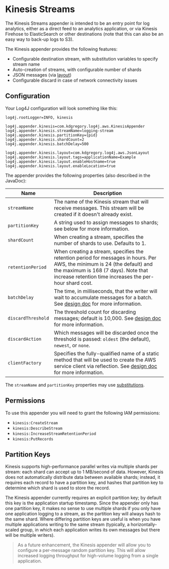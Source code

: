 # Kinesis Streams

The Kinesis Streams appender is intended to be an entry point for log analytics, either
as a direct feed to an analytics application, or via Kinesis Firehose to ElasticSearch
or other destinations (note that this can also be an easy way to back-up logs to S3).

The Kinesis appender provides the following features:

* Configurable destination stream, with substitution variables to specify stream name
* Auto-creation of streams, with configurable number of shards
* JSON messages (via [layout](jsonlayout.md))
* Configurable discard in case of network connectivity issues


## Configuration

Your Log4J configuration will look something like this:

```
log4j.rootLogger=INFO, kinesis

log4j.appender.kinesis=com.kdgregory.log4j.aws.KinesisAppender
log4j.appender.kinesis.streamName=logging-stream
log4j.appender.kinesis.partitionKey={pid}
log4j.appender.kinesis.shardCount=2
log4j.appender.kinesis.batchDelay=500

log4j.appender.kinesis.layout=com.kdgregory.log4j.aws.JsonLayout
log4j.appender.kinesis.layout.tags=applicationName=Example
log4j.appender.kinesis.layout.enableHostname=true
log4j.appender.kinesis.layout.enableLocation=true
```

The appender provides the following properties (also described in the JavaDoc):

Name                | Description
--------------------|----------------------------------------------------------------
`streamName`        | The name of the Kinesis stream that will receive messages. This stream will be created if it doesn't already exist.
`partitionKey`      | A string used to assign messages to shards; see below for more information.
`shardCount`        | When creating a stream, specifies the number of shards to use. Defaults to 1.
`retentionPeriod`   | When creating a stream, specifies the retention period for messages in hours. Per AWS, the minimum is 24 (the default) and the maximum is 168 (7 days). Note that increase retention time increases the per-hour shard cost.
`batchDelay`        | The time, in milliseconds, that the writer will wait to accumulate messages for a batch. See [design doc](design.md#message-batches) for more information.
`discardThreshold`  | The threshold count for discarding messages; default is 10,000. See [design doc](design.md#message-discard) for more information.
`discardAction`     | Which messages will be discarded once the threshold is passed: `oldest` (the default), `newest`, or `none`.
`clientFactory`     | Specifies the fully-qualified name of a static method that will be used to create the AWS service client via reflection. See [design doc](design.md#service-client) for more information.

The `streamName` and `partitionKey` properties may use [substitutions](substitutions.md).


## Permissions

To use this appender you will need to grant the following IAM permissions:

* `kinesis:CreateStream`
* `kinesis:DescribeStream`
* `kinesis:IncreaseStreamRetentionPeriod`
* `kinesis:PutRecords`


## Partition Keys

Kinesis supports high-performance parallel writes via multiple shards per stream: each shard
can accept up to 1 MB/second of data. However, Kinesis does not automatically distribute data 
between  available shards; instead, it requires each record to have a partition key, and hashes
that partition key to determine which shard is used to store the record.

The Kinesis appender currently requires an explicit partition key; by default this key is the
application startup timestamp. Since the appender only has one partition key, it makes no sense
to use multiple shards if you only have one application logging to a stream, as the partition
key will always hash to the same shard. Where differing partition keys are useful is when you
have multiple applications writing to the same stream (typically, a horizontally-scaled group,
in which each application writes its own messages but there will be multiple writers).

> As a future enhancement, the Kinesis appender will allow you to configure a per-message
  random partition key. This will allow increased logging throughput for high-volume
  logging from a single application.
